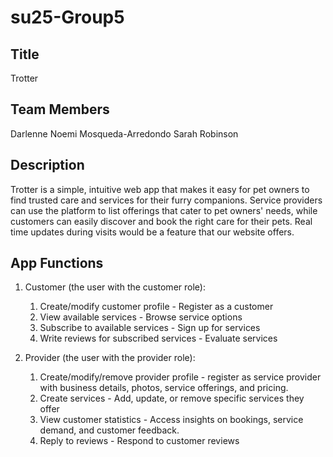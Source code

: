 # su25-Group5


## Title
Trotter

## Team Members
Darlenne Noemi Mosqueda-Arredondo
Sarah Robinson

## Description 
Trotter is a simple, intuitive web app that makes it easy for pet owners to find trusted care and services for their furry companions. Service providers can use the platform to list offerings that cater to pet owners' needs, while customers can easily discover and book the right care for their pets. Real time updates during visits would be a feature that our website offers.


## App Functions
1. Customer (the user with the customer role):
    1. Create/modify customer profile - Register as a customer
    2. View available services - Browse service options
    3. Subscribe to available services - Sign up for services
    4. Write reviews for subscribed services - Evaluate services


2. Provider (the user with the provider role):
    1. Create/modify/remove provider profile - register as service provider with business details, photos, service offerings, and pricing.
    2. Create services - Add, update, or remove specific services they offer
    3. View customer statistics - Access insights on bookings, service demand, and customer feedback.
    4. Reply to reviews - Respond to customer reviews


